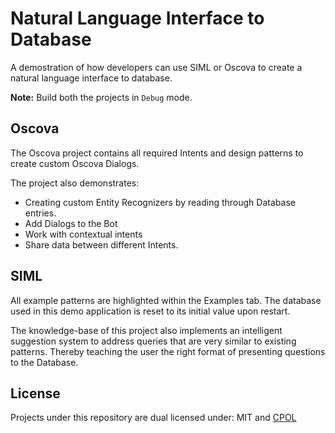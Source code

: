# Natural Language Interface to Database

A demostration of how developers can use SIML or Oscova to create a natural language interface to database.

**Note:** Build both the projects in `Debug` mode.

## Oscova

The Oscova project contains all required Intents and design patterns to create custom Oscova Dialogs.

The project also demonstrates:

* Creating custom Entity Recognizers by reading through Database entries.
* Add Dialogs to the Bot
* Work with contextual intents
* Share data between different Intents.

## SIML

All example patterns are highlighted within the Examples tab. The database used in this demo application is reset to its initial value upon restart.

The knowledge-base of this project also implements an intelligent suggestion system to address queries that are very similar to existing patterns. Thereby teaching the user the right format of presenting questions to the Database.

## License

Projects under this repository are dual licensed under: MIT and [CPOL](http://www.codeproject.com/info/cpol10.aspx)
